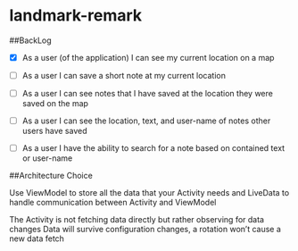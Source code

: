 # landmark-remark


##BackLog

- [x] As a user (of the application) I can see my current location on a map
- [ ] As a user I can save a short note at my current location
- [ ] As a user I can see notes that I have saved at the location they were saved
     on the map

- [ ] As a user I can see the location, text, and user-name of notes other users
    have saved
    
- [ ] As a user I have the ability to search for a note based on contained text or
     user-name


##Architecture Choice

Use ViewModel to store all the data that your Activity needs and LiveData to handle communication
 between Activity and ViewModel

 The Activity is not fetching data directly but rather observing for data changes
 Data will survive configuration changes, a rotation won’t cause a new data fetch

